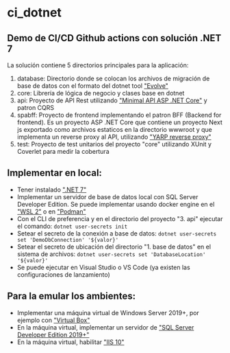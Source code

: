 # ci_dotnet
## Demo de CI/CD Github actions con solución .NET 7

La solución contiene 5 directorios principales para la aplicación:
1. database: Directorio donde se colocan los archivos de migración de base de datos
con el formato del dotnet tool ["Evolve"](https://evolve-db.netlify.app/) 
2. core: Librería de lógica de negocio y clases base en dotnet 
3. api: Proyecto de API Rest utilizando ["Minimal API ASP .NET Core"](https://learn.microsoft.com/en-us/aspnet/core/tutorials/min-web-api?view=aspnetcore-8.0&tabs=visual-studio) y patron CQRS
4. spabff: Proyecto de frontend implementando el patron BFF (Backend for frontend). 
Es un proyecto ASP .NET Core que contiene un proyecto Next js exportado como archivos estaticos en la directorio wwwroot y que implementa un reverse proxy al API, utilizando ["YARP reverse proxy"](https://microsoft.github.io/reverse-proxy/)
5. test: Proyecto de test unitarios del proyecto "core" utilizando XUnit y Coverlet para medir la cobertura

## Implementar en local:
* Tener instalado [".NET 7"](https://dotnet.microsoft.com/en-us/download/dotnet/7.0)
* Implementar un servidor de base de datos local con SQL Server Developer Edition. Se puede implementar usando docker engine en el ["WSL 2"](https://learn.microsoft.com/en-us/windows/wsl/install) o en ["Podman"](https://podman.io/)
* Con el CLI de preferencia y en el directorio del proyecto "3. api" ejecutar el comando: ```dotnet user-secrets init```
* Setear el secreto de la conexión a base de datos: ```dotnet user-secrets set 'DemoDbConnection' '${valor}'```
* Setear el secreto de ubicación del directorio "1. base de datos" en el sistema de archivos: ```dotnet user-secrets set 'DatabaseLocation' '${valor}'```
* Se puede ejecutar en Visual Studio o VS Code (ya existen las configuraciones de lanzamiento)

## Para la emular los ambientes:
* Implementar una máquina virtual de Windows Server 2019+, por ejemplo con ["Virtual Box"](https://medium.com/@brianmwambia3/a-step-by-step-guide-setting-up-windows-server-2019-on-oracle-virtualbox-1a7b39090589)
* En la máquina virtual, implementar un servidor de ["SQL Server Developer Edition 2019+"](https://www.sqlservertutorial.net/install-sql-server/)
* En la máquina virtual, habilitar ["IIS 10"](https://www.rootusers.com/how-to-install-iis-in-windows-server-2019/)  

